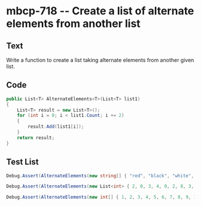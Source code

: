 # mbcp-718 -- Create a list of alternate elements from another list

## Text

Write a function to create a list taking alternate elements from another given list.

## Code

```csharp
public List<T> AlternateElements<T>(List<T> list1)
{
    List<T> result = new List<T>();
    for (int i = 0; i < list1.Count; i += 2)
    {
        result.Add(list1[i]);
    }
    return result;
}
```

## Test List

```csharp
Debug.Assert(AlternateElements(new string[] { "red", "black", "white", "green", "orange" }).SequenceEqual(new string[] { "red", "white", "orange" }));
```

```csharp
Debug.Assert(AlternateElements(new List<int> { 2, 0, 3, 4, 0, 2, 8, 3, 4, 2 }).SequenceEqual(new List<int> { 2, 3, 0, 8, 4 }));
```

```csharp
Debug.Assert(AlternateElements(new int[] { 1, 2, 3, 4, 5, 6, 7, 8, 9, 10 }).SequenceEqual(new int[] { 1, 3, 5, 7, 9 }));
```
